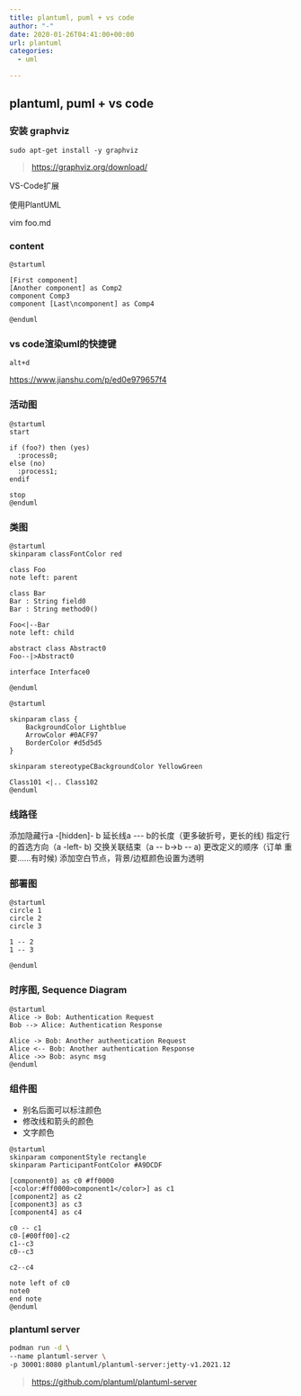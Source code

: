 ```yaml
---
title: plantuml, puml + vs code
author: "-"
date: 2020-01-26T04:41:00+00:00
url: plantuml
categories:
  - uml

---
```

## plantuml, puml + vs code
### 安装 graphviz
    sudo apt-get install -y graphviz

>https://graphviz.org/download/

VS-Code扩展

使用PlantUML

vim foo.md

### content
```puml
@startuml

[First component]
[Another component] as Comp2  
component Comp3
component [Last\ncomponent] as Comp4

@enduml
```

### vs code渲染uml的快捷键
    alt+d

https://www.jianshu.com/p/ed0e979657f4

### 活动图
```puml
@startuml
start

if (foo?) then (yes)
  :process0;
else (no)
  :process1;
endif

stop
@enduml
```

### 类图
```puml
@startuml
skinparam classFontColor red

class Foo
note left: parent

class Bar
Bar : String field0
Bar : String method0()

Foo<|--Bar
note left: child

abstract class Abstract0
Foo--|>Abstract0

interface Interface0

@enduml
```

```puml
@startuml

skinparam class {
	BackgroundColor Lightblue
	ArrowColor #0ACF97
	BorderColor #d5d5d5
}

skinparam stereotypeCBackgroundColor YellowGreen

Class101 <|.. Class102
@enduml
```
### 线路径
添加隐藏行a -[hidden]- b
延长线a --- b的长度（更多破折号，更长的线) 
指定行的首选方向（a -left- b) 
交换关联结束（a -- b→b -- a) 
更改定义的顺序（订单 重要......有时候) 
添加空白节点，背景/边框颜色设置为透明

### 部署图
```puml
@startuml
circle 1
circle 2
circle 3

1 -- 2
1 -- 3

@enduml
```

### 时序图, Sequence Diagram
```puml
@startuml
Alice -> Bob: Authentication Request
Bob --> Alice: Authentication Response

Alice -> Bob: Another authentication Request
Alice <-- Bob: Another authentication Response
Alice ->> Bob: async msg
@enduml
```

### 组件图
- 别名后面可以标注颜色
- 修改线和箭头的颜色
- 文字颜色

```puml
@startuml
skinparam componentStyle rectangle
skinparam ParticipantFontColor #A9DCDF

[component0] as c0 #ff0000
[<color:#ff0000>component1</color>] as c1
[component2] as c2
[component3] as c3
[component4] as c4

c0 -- c1
c0-[#00ff00]-c2
c1--c3
c0--c3

c2--c4

note left of c0
note0
end note
@enduml
```

### plantuml server
```bash
podman run -d \
--name plantuml-server \
-p 30001:8080 plantuml/plantuml-server:jetty-v1.2021.12
```

>https://github.com/plantuml/plantuml-server